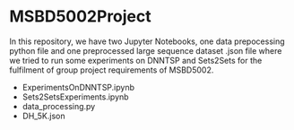 # MSBD5002Project
In this repository, we have two Jupyter Notebooks, one data prepocessing python file and one preprocessed large sequence dataset .json file where we tried to run some experiments on DNNTSP and Sets2Sets for the fulfilment of group project requirements of MSBD5002.  
* ExperimentsOnDNNTSP.ipynb
* Sets2SetsExperiments.ipynb
* data_processing.py
* DH_5K.json

